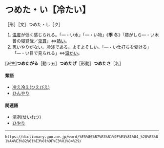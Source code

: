# つめた・い【冷たい】

［形］［文］つめた・し［ク］

1.  [温度](おんど（温度）)が低く感じられる。「―・い水」「―・い物」《**季** 冬》「膝がしら―・い木曽の寝覚哉／[鬼貫](https://dictionary.goo.ne.jp/word/person/%E4%B8%8A%E5%B3%B6%E9%AC%BC%E8%B2%AB/#jn-17559)」⇔[熱い](https://dictionary.goo.ne.jp/word/%E7%86%B1%E3%81%84/#jn-4736)。
2.  思いやりがない。冷淡である。よそよそしい。「―・い仕打ちを受ける」「―・い目で見られる」⇔[温かい](https://dictionary.goo.ne.jp/word/%E6%9A%96%E3%81%8B%E3%81%84_%28%E3%81%82%E3%81%9F%E3%81%9F%E3%81%8B%E3%81%84%29/#jn-4532)。
    

\[派生\]**つめたがる**［動ラ五］**つめたげ**［形動］**つめたさ**［名］

#### 類語

-   [冷え冷え(ひえびえ)](https://dictionary.goo.ne.jp/word/%E5%86%B7%E3%81%88%E5%86%B7%E3%81%88/#jn-183143)
-   [ひんやり](https://dictionary.goo.ne.jp/word/%E3%81%B2%E3%82%93%E3%82%84%E3%82%8A/#jn-189342)

#### 関連語

-   [清冽(せいれつ)](https://dictionary.goo.ne.jp/word/%E6%B8%85%E5%86%BD/#jn-123089)
-   [ひやり](https://dictionary.goo.ne.jp/word/%E3%81%B2%E3%82%84%E3%82%8A/#jn-187471)

---
`https://dictionary.goo.ne.jp/word/%E5%86%B7%E3%81%9F%E3%81%84_%28%E3%81%A4%E3%82%81%E3%81%9F%E3%81%84%29/`